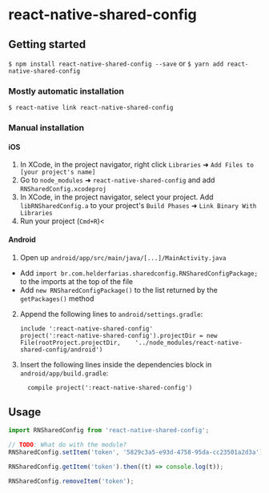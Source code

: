
# react-native-shared-config

## Getting started

`$ npm install react-native-shared-config --save` 
or 
`$ yarn add react-native-shared-config` 

### Mostly automatic installation

`$ react-native link react-native-shared-config`

### Manual installation


#### iOS

1. In XCode, in the project navigator, right click `Libraries` ➜ `Add Files to [your project's name]`
2. Go to `node_modules` ➜ `react-native-shared-config` and add `RNSharedConfig.xcodeproj`
3. In XCode, in the project navigator, select your project. Add `libRNSharedConfig.a` to your project's `Build Phases` ➜ `Link Binary With Libraries`
4. Run your project (`Cmd+R`)<

#### Android

1. Open up `android/app/src/main/java/[...]/MainActivity.java`
  - Add `import br.com.helderfarias.sharedconfig.RNSharedConfigPackage;` to the imports at the top of the file
  - Add `new RNSharedConfigPackage()` to the list returned by the `getPackages()` method
2. Append the following lines to `android/settings.gradle`:
  	```
  	include ':react-native-shared-config'
  	project(':react-native-shared-config').projectDir = new File(rootProject.projectDir, 	'../node_modules/react-native-shared-config/android')
  	```
3. Insert the following lines inside the dependencies block in `android/app/build.gradle`:
  	```
      compile project(':react-native-shared-config')
  	```


## Usage
```javascript
import RNSharedConfig from 'react-native-shared-config';

// TODO: What do with the module?
RNSharedConfig.setItem('token', '5829c3a5-e93d-4758-95da-cc23501a2d3a');

RNSharedConfig.getItem('token').then((t) => console.log(t));

RNSharedConfig.removeItem('token');
```
  
